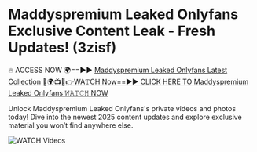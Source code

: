 # Maddyspremium Leaked Onlyfans Exclusive Content Leak - Fresh Updates! (3zisf)

🔥 ACCESS NOW 🌍==►► <a href="https://tinyurl.com/3fjeunct" rel="nofollow">Maddyspremium Leaked Onlyfans Latest Collection</a></h3>
[🔴🌍📺📱👉WA𝚃CH Now==►► CLICK HERE TO Maddyspremium Leaked Onlyfans 𝚆𝙰𝚃𝙲𝙷 NOW](https://tinyurl.com/3fjeunct)

Unlock Maddyspremium Leaked Onlyfans's private videos and photos today! Dive into the newest 2025 content updates and explore exclusive material you won’t find anywhere else.


<a href="https://tinyurl.com/3fjeunct" rel="nofollow" data-target="animated-image.originalLink"><img src="https://camo.githubusercontent.com/8a4f000d20f83aca3bf7ec5f350d767afa0574a8a352519fd8cfa583a6f93a33/68747470733a2f2f692e696d6775722e636f6d2f644a486b345a712e676966" alt="WATCH Videos" data-canonical-src="https://i.imgur.com/dJHk4Zq.gif" style="max-width: 100%; display: inline-block;" data-target="animated-image.originalImage"></a>
